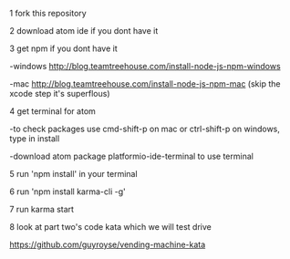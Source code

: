 1 fork this repository

2 download atom ide if you dont have it

3 get npm if you dont have it
  
  -windows http://blog.teamtreehouse.com/install-node-js-npm-windows
  
  -mac http://blog.teamtreehouse.com/install-node-js-npm-mac (skip the xcode step it's superflous)

4 get terminal for atom
  
  -to check packages use cmd-shift-p on mac or ctrl-shift-p on windows, type in install
  
  -download atom package platformio-ide-terminal to use terminal

5 run 'npm install' in your terminal

6 run 'npm install karma-cli -g'

7 run karma start

8 look at part two's code kata which we will test drive

https://github.com/guyroyse/vending-machine-kata
